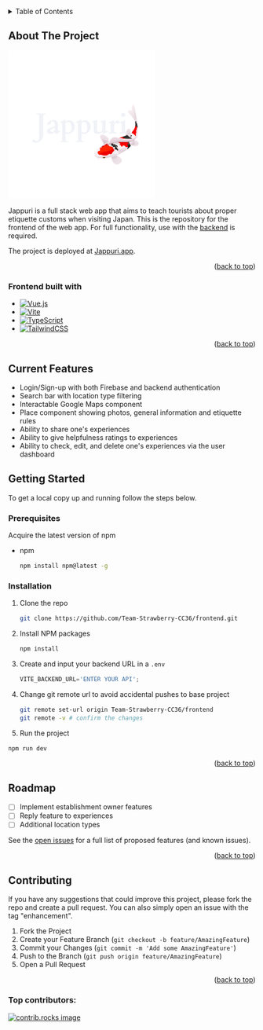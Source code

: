 <a id="readme-top"></a>

<!-- TABLE OF CONTENTS -->
<details>
  <summary>Table of Contents</summary>
  <ol>
    <li>
      <a href="#about-the-project">About The Project</a>
      <ul>
        <li><a href="#frontend-built-with">Frontend built with</a></li>
      </ul>
    </li>
    <li><a href="#current-features">Current Features</a></li>
    <li>
      <a href="#getting-started">Getting Started</a>
      <ul>
        <li><a href="#prerequisites">Prerequisites</a></li>
        <li><a href="#installation">Installation</a></li>
      </ul>
    </li>
    <li><a href="#roadmap">Roadmap</a></li>
    <li><a href="#contributing">Contributing</a></li>
  </ol>
</details>



<!-- ABOUT THE PROJECT -->
## About The Project

<a href="[https://www.linkedin.com/in/lin-weichen/](https://jappuri.app/)">
  <img src="src/assets/Jappuri.png" alt="Jappuri Logo" width="300">
</a> <br>

Jappuri is a full stack web app that aims to teach tourists about proper etiquette customs when visiting Japan.
This is the repository for the frontend of the web app. For full functionality, use with the [backend](https://github.com/Team-Strawberry-CC36/backend) is required.

The project is deployed at [Jappuri.app](https://jappuri.app/).

<p align="right">(<a href="#readme-top">back to top</a>)</p>



### Frontend built with

* [![Vue.js](https://img.shields.io/badge/Vue.js-4FC08D?logo=vuedotjs&logoColor=fff)](#)
* [![Vite](https://img.shields.io/badge/Vite-646CFF?logo=vite&logoColor=fff)](#)
* [![TypeScript](https://img.shields.io/badge/TypeScript-3178C6?logo=typescript&logoColor=fff)](#)
* [![TailwindCSS](https://img.shields.io/badge/Tailwind%20CSS-%2338B2AC.svg?logo=tailwind-css&logoColor=white)](#)

<p align="right">(<a href="#readme-top">back to top</a>)</p>

<!-- CURRENT FEATURES -->
## Current Features
* Login/Sign-up with both Firebase and backend authentication
* Search bar with location type filtering
* Interactable Google Maps component
* Place component showing photos, general information and etiquette rules
* Ability to share one's experiences
* Ability to give helpfulness ratings to experiences
* Ability to check, edit, and delete one's experiences via the user dashboard

<!-- GETTING STARTED -->
## Getting Started

To get a local copy up and running follow the steps below.

### Prerequisites

Acquire the latest version of npm
* npm
  ```sh
  npm install npm@latest -g
  ```

### Installation

1. Clone the repo
   ```sh
   git clone https://github.com/Team-Strawberry-CC36/frontend.git
   ```
2. Install NPM packages
   ```sh
   npm install
   ```
3. Create and input your backend URL in a `.env`
   ```js
   VITE_BACKEND_URL='ENTER YOUR API';
   ```
4. Change git remote url to avoid accidental pushes to base project
   ```sh
   git remote set-url origin Team-Strawberry-CC36/frontend
   git remote -v # confirm the changes
   ```
5. Run the project
```sh
npm run dev
```

<p align="right">(<a href="#readme-top">back to top</a>)</p>


<!-- ROADMAP -->
## Roadmap

- [ ] Implement establishment owner features
- [ ] Reply feature to experiences
- [ ] Additional location types

See the [open issues](https://github.com/Team-Strawberry-CC36/frontend/issues) for a full list of proposed features (and known issues).

<p align="right">(<a href="#readme-top">back to top</a>)</p>



<!-- CONTRIBUTING -->
## Contributing

If you have any suggestions that could improve this project, please fork the repo and create a pull request. You can also simply open an issue with the tag "enhancement".

1. Fork the Project
2. Create your Feature Branch (`git checkout -b feature/AmazingFeature`)
3. Commit your Changes (`git commit -m 'Add some AmazingFeature'`)
4. Push to the Branch (`git push origin feature/AmazingFeature`)
5. Open a Pull Request

<p align="right">(<a href="#readme-top">back to top</a>)</p>

### Top contributors:

<a href="https://github.com/github_username/repo_name/graphs/contributors">
  <img src="https://contrib.rocks/image?repo=github_username/repo_name" alt="contrib.rocks image" />
</a>
